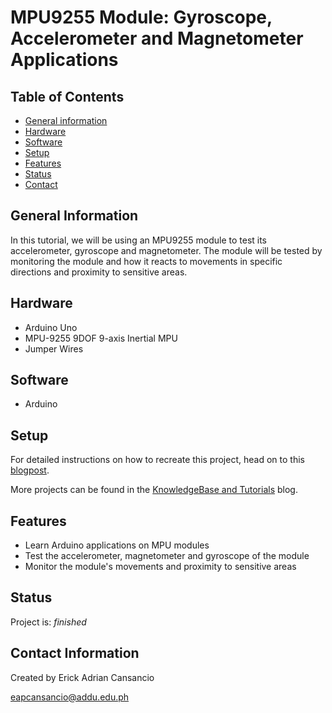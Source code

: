 # MPU9255 Module: Gyroscope, Accelerometer and Magnetometer Applications
## Table of Contents
* [General information](#general-information)
* [Hardware](#hardware)
* [Software](#software)
* [Setup](#setup)
* [Features](#features)
* [Status](#status)
* [Contact](#contact)

## General Information
In this tutorial, we will be using an MPU9255 module to test its accelerometer, gyroscope and magnetometer. The module will be tested by monitoring the module and how it reacts to movements in specific directions and proximity to sensitive areas.

## Hardware
* Arduino Uno
* MPU-9255 9DOF 9-axis Inertial MPU
* Jumper Wires

## Software
* Arduino

## Setup
For detailed instructions on how to recreate this project, head on to this [blogpost](https://store.createlabz.com/blogs/createlabz-tutorials/mpu-9255-application).

More projects can be found in the [KnowledgeBase and Tutorials](https://store.createlabz.com/blogs/createlabz-tutorials) blog.

## Features
* Learn Arduino applications on MPU modules
* Test the accelerometer, magnetometer and gyroscope of the module
* Monitor the module's movements and proximity to sensitive areas

## Status
Project is: _finished_

## Contact Information
Created by Erick Adrian Cansancio

eapcansancio@addu.edu.ph


